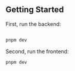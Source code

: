 ## Getting Started

First, run the backend:
```bash

pnpm dev
```

Second, run the frontend:

```bash
pnpm dev
```